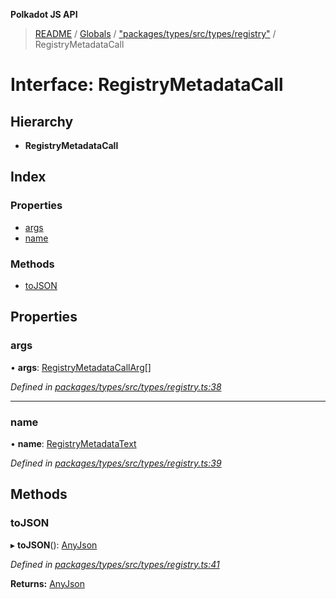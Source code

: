 **Polkadot JS API**

> [README](../README.md) / [Globals](../globals.md) / ["packages/types/src/types/registry"](../modules/_packages_types_src_types_registry_.md) / RegistryMetadataCall

# Interface: RegistryMetadataCall

## Hierarchy

* **RegistryMetadataCall**

## Index

### Properties

* [args](_packages_types_src_types_registry_.registrymetadatacall.md#args)
* [name](_packages_types_src_types_registry_.registrymetadatacall.md#name)

### Methods

* [toJSON](_packages_types_src_types_registry_.registrymetadatacall.md#tojson)

## Properties

### args

•  **args**: [RegistryMetadataCallArg](_packages_types_src_types_registry_.registrymetadatacallarg.md)[]

*Defined in [packages/types/src/types/registry.ts:38](https://github.com/polkadot-js/api/blob/c6bc664f8/packages/types/src/types/registry.ts#L38)*

___

### name

•  **name**: [RegistryMetadataText](_packages_types_src_types_registry_.registrymetadatatext.md)

*Defined in [packages/types/src/types/registry.ts:39](https://github.com/polkadot-js/api/blob/c6bc664f8/packages/types/src/types/registry.ts#L39)*

## Methods

### toJSON

▸ **toJSON**(): [AnyJson](../modules/_packages_types_src_types_helpers_.md#anyjson)

*Defined in [packages/types/src/types/registry.ts:41](https://github.com/polkadot-js/api/blob/c6bc664f8/packages/types/src/types/registry.ts#L41)*

**Returns:** [AnyJson](../modules/_packages_types_src_types_helpers_.md#anyjson)
